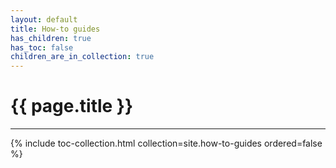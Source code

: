 ```yaml
---
layout: default
title: How-to guides
has_children: true
has_toc: false
children_are_in_collection: true
---
```


# {{ page.title }}

---

<!-- TOC -->
{% include toc-collection.html collection=site.how-to-guides ordered=false %}